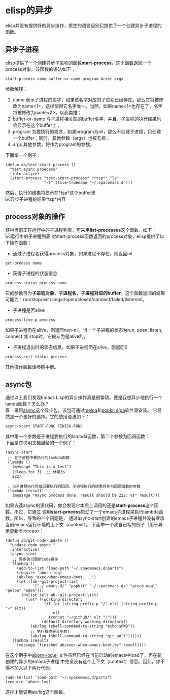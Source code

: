 # elisp的异步
elisp并没有提供好的异步操作，原生的语言级别只提供了一个创建异步子进程的函数。

## 异步子进程
elisp提供了一个创建异步子进程的函数**start-process**，这个函数返回一个process对象。该函数的语法如下：   
```elisp
start-process name buffer-or-name program &rest args
```
参数解释：  
1. name 表示子进程的名字，如果该名字对应的子进程已经存在。那么它将被修改为name<1>，这样使得它名字唯一。当然，如果name<1>也存在了，名字将被修改为name<2>，以此类推；  
2. buffer-or-name 与子进程相关联的buffer名字，并且，子进程的执行结果也会显示在这个buffer上；  
3. program 为要执行的程序，如果program为nil，那么不创建子进程，只创建一个buffer；同时，其他参数（args）也被无视；  
4. args 其他参数，将作为program的参数。  

下面举一个例子：  
```elisp
(defun ab/test-start-process ()
  "test aysnc proecess"
  (interactive)
  (start-process "test-start-process" "*tsp*" "ls"
                 "-l" (file-truename "~/.spacemacs.d")))
```
然后，执行的结果将显示在\*tsp*这个buffer里  
![异步子进程的结果\*tsp\*内容](http://upload-images.jianshu.io/upload_images/297930-f0ec6e01dc33abf8.png?imageMogr2/auto-orient/strip%7CimageView2/2/w/1240)

## process对象的操作
获得当前正在运行中的子进程列表，可采用**list-processes**这个函数，如下：
![运行中的子进程列表](http://upload-images.jianshu.io/upload_images/297930-074e0a9a1423ff9b.png?imageMogr2/auto-orient/strip%7CimageView2/2/w/1240)
对start-process函数返回的process对象，elisp提供了以下操作函数：
* 通过子进程名获得process对象，如果进程不存在，则返回nil
```elisp
get-process name
```
* 获得子进程的状态信息
```elisp
process-status process-name
```
它的参数可为**子进程对象**，**子进程名**，**子进程对应的buffer**。这个函数返回的结果可能为：run/stop/exit/singal/open/closed/connect/failed/listen/nil。  
* 子进程是否alive
```elisp
process-live-p process
```
如果子进程仍在alive，则返回non-nil。当一个子进程的状态为run, open, listen, connect 或 stop时，它被认为是alive的。  
* 子进程退出时的状态信息，如果子进程仍在alive，刚返回0
```elisp
process-exit-status process
```
其他操作函数请参照手册。

## async包
通过以上我们发现Emacs Lisp的异步操作真是很繁琐。要是我想异步地执行一个lamda函数？怎么办？  
答：采用[async](https://github.com/jwiegley/emacs-async)这个异步包。该包可通过[melpa](https://melpa.org/#/async)和[popkit elpa](https://elpa.popkit.org/#/async)软件源安装。
它显然是一个更好的选择。它的使用语法如下：  
```elisp
async-start START-FUNC FINISH-FUNC
```
其中第一个参数是子进程要执行的lambda函数，第二个参数为回调函数：  
下面是其说明文档里给的一个例子：
```elisp
(async-start
 ;; 在子进程中要执行的lambda函数
 (lambda ()
   (message "This is a test")
   (sleep-for 3)  ;; 休眠3s
   222)

 ;;当子进程执行完成后要执行的回调，子进程执行的结果将作为回调函数的参数
 (lambda (result)
   (message "Async process done, result should be 222: %s" result)))
```
如果去读async的源代码，你会发现它本质上调用的还是**start-process**这个函数。不过，它通过
调用**start-process**启动了一个emacs子进程来执行lambda函数。所以，导致的一个问题是，
通过async-start创建的emacs子进程并没有继承当前emacs运行环境的上下文（context）。
下面举一个我自己写的例子（用于异步更新本地repo）：
```elisp
(defun ab/git-code-update ()
  "update code async."
  (interactive)
  (async-start
   ;; 异步执行更新code操作
   (lambda ()
     (add-to-list 'load-path "~/.spacemacs.d/parts")
     (require 'aborn-log)
     (ab/log "exec-when-emacs-boot....")
     (let ((ab--git-project-list
            '("~/.emacs.d/" "popkit" "~/.spacemacs.d/" "piece-meal" "pelpa" "eden")))
       (dolist (elt ab--git-project-list)
         (let* ((working-directory
                 (if (or (string-prefix-p "/" elt) (string-prefix-p "~" elt))
                     elt
                   (concat "~/github/" elt "/")))
                (default-directory working-directory))
           (ab/log (shell-command-to-string "echo $PWD"))
           ;; 执行操作是异步的!
           (ab/log (shell-command-to-string "git pull"))))))
   (lambda (result)
     (message "finished ab/exec-when-emacs-boot,%s" result))))
```
在这个例子中[aborn-log.el](https://github.com/aborn/.spacemacs.d/blob/master/parts/aborn-log.el)
文件虽然已经在当前启动的emacs中load了，但在新创建的异步的emacs子进程
中完全没有这个上下文（context）信息。因此，你不得不加入以下两行代码:
```elisp
(add-to-list 'load-path "~/.spacemacs.d/parts")
(require 'aborn-log)
```
这样才能调用ab/log这个函数。
